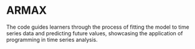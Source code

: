 # ARMAX
 The code guides learners through the process of fitting the model to time series data and predicting future values, showcasing the application of programming in time series analysis. 
